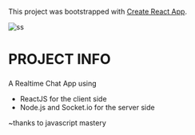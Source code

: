 This project was bootstrapped with [Create React App](https://github.com/facebook/create-react-app).

![ss](https://user-images.githubusercontent.com/49642656/86319741-c9b5a700-bc67-11ea-895a-a666c9914180.png)


# PROJECT INFO

### 

A Realtime Chat App using 
- ReactJS for the client side 
- Node.js and Socket.io for the server side

~thanks to javascript mastery
### 
